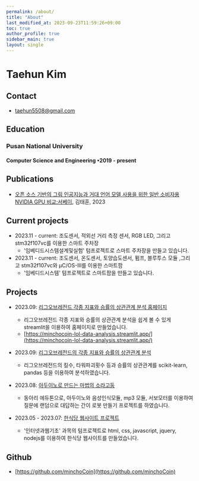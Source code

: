 ```yaml
---
permalink: /about/
title: "About"
last_modified_at: 2023-09-23T11:59:26+09:00
toc: true
author_profile: true
sidebar_main: true
layout: single
---
```

# Taehun Kim
## Contact
 - <taehun5508@gmail.com>

## Education
### Pusan National University
#### Computer Science and Engineering •2019 - present

## Publications
- [오픈 소스 기반의 그림 인공지능과 거대 언어 모델 사용을 위한 일반 소비자용 NVIDIA GPU 비교:서베이](https://github.com/minchoCoin/comparing-nvidia-gpu-for-ai-report-latex/blob/main/report(generated%20with%20latex).pdf), 김태훈, 2023

## Current projects
- 2023.11 - current: 조도센서, 적외선 거리 측정 센서, RGB LED, 그리고 stm32f107vc를 이용한 스마트 주차장
    - '임베디드시스템설계및실험' 텀프로젝트로 스마트 주차장을 만들고 있습니다.
- 2023.11 - current: 조도센서, 온도센서, 토양습도센서, 펌프, 블루투스 모듈 ,그리고 stm32f107vc와 μC/OS-III를 이용한 스마트팜
    - '임베디드시스템' 텀프로젝트로 스마트팜을 만들고 있습니다.

## Projects
- 2023.09: [리그오브레전드 각종 지표와 승률의 상관관계 분석 홈페이지](https://github.com/minchoCoin/EsportsanalysisWebPage)
    - 리그오브레전드 각종 지표와 승률의 상관관계 분석을 쉽게 볼 수 있게 streamlit을 이용하여 홈페이지로 만들었습니다.
    - [https://minchocoin-lol-data-analysis.streamlit.app/](https://minchocoin-lol-data-analysis.streamlit.app/)

- 2023.09: [리그오브레전드의 각종 지표와 승률의 상관관계 분석](https://github.com/minchoCoin/LOL_data_analysis_prj)
    - 리그오브레전드의 킬수, 타워파괴횟수 등과 승률의 상관관계를 scikit-learn, pandas 등을 이용하여 분석하였습니다.

- 2023.08: [아두이노로 만드는 마법의 소라고둥](https://github.com/minchoCoin/arduino_eduthon)
    - 동아리 에듀톤으로, 아두이노와 음성인식모듈, mp3 모듈, 서보모터를 이용하여 질문에 랜덤으로 대답하는 간이 로봇 만들기 프로젝트를 하였습니다.
- 2023.05 - 2023.07: [한식당 웹사이트 프로젝트](https://github.com/minchoCoin/internet-and-web-term-prj)
    - '인터넷과웹기초' 과목의 텀프로젝트로 html, css, javascript, jquery, nodejs를 이용하여 한식당 웹사이트를 만들었습니다.

## Github
 - [https://github.com/minchoCoin](https://github.com/minchoCoin)

